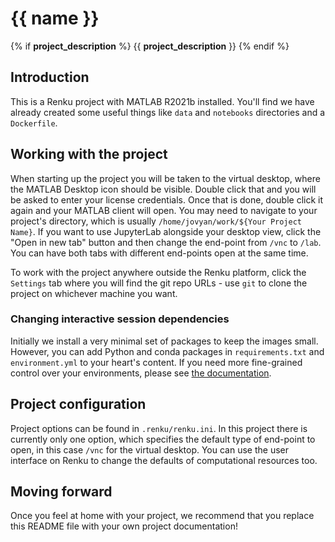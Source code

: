 # {{ name }}
{% if __project_description__ %}
{{ __project_description__ }}
{% endif %}
## Introduction

This is a Renku project with MATLAB R2021b installed. You'll find we have already created some
useful things like `data` and `notebooks` directories and
a `Dockerfile`.

## Working with the project

When starting up the project you will be taken to the virtual desktop,
where the MATLAB Desktop icon should be visible. Double click that and you will be
asked to enter your license credentials. Once that is done, double click it again
and your MATLAB client will open. You may need to navigate to your project's directory,
which is usually `/home/jovyan/work/${Your Project Name}`. If you want to use JupyterLab alongside your desktop
view, click the "Open in new tab" button and then change the end-point from `/vnc`
to `/lab`. You can have both tabs with different end-points open at the same time.

To work with the project anywhere outside the Renku platform,
click the `Settings` tab where you will find the
git repo URLs - use `git` to clone the project on whichever machine you want.

### Changing interactive session dependencies

Initially we install a very minimal set of packages to keep the images small.
However, you can add Python and conda packages in `requirements.txt` and
`environment.yml` to your heart's content. If you need more fine-grained
control over your environments, please see [the documentation](https://renku.readthedocs.io/en/latest/how-to-guides/session-customizing.html).

## Project configuration

Project options can be found in `.renku/renku.ini`. In this
project there is currently only one option, which specifies
the default type of end-point to open, in this case `/vnc` for
the virtual desktop. You can use the user interface on Renku
to change the defaults of computational resources too.

## Moving forward

Once you feel at home with your project, we recommend that you replace
this README file with your own project documentation!